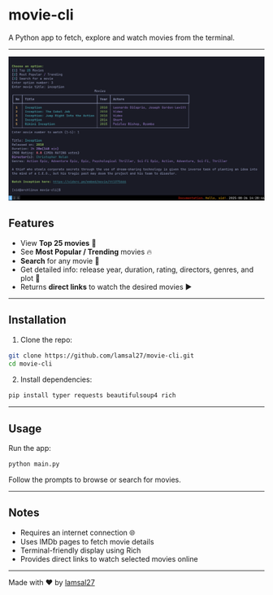 # movie-cli

A Python app to fetch, explore and watch movies from the terminal.

---

<img src="images/movie-cli.png"></img>

## Features

* View **Top 25 movies** 🍿
* See **Most Popular / Trending** movies 🔥
* **Search** for any movie 🎯
* Get detailed info: release year, duration, rating, directors, genres, and plot 📖
* Returns **direct links** to watch the desired movies ▶️

---

## Installation

1. Clone the repo:

```bash
git clone https://github.com/lamsal27/movie-cli.git
cd movie-cli
```

2. Install dependencies:

```bash
pip install typer requests beautifulsoup4 rich
```

---

## Usage

Run the app:

```bash
python main.py
```

Follow the prompts to browse or search for movies.

---

## Notes

* Requires an internet connection 🌐
* Uses IMDb pages to fetch movie details
* Terminal-friendly display using Rich
* Provides direct links to watch selected movies online

---

Made with ❤️ by [lamsal27](https://github.com/lamsal27)

